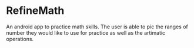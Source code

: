 # RefineMath

An android app to practice math skills. The user is able to pic the ranges of number they would like to use for practice as well as the artimatic operations.

 
